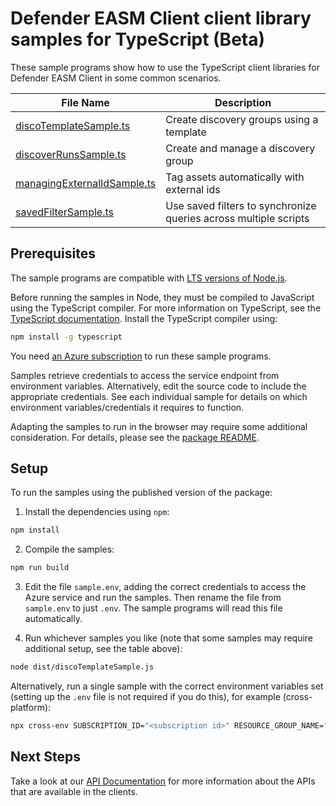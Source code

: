 # Defender EASM Client client library samples for TypeScript (Beta)

These sample programs show how to use the TypeScript client libraries for Defender EASM Client in some common scenarios.

| **File Name**                                           | **Description**                                                  |
| ------------------------------------------------------- | ---------------------------------------------------------------- |
| [discoTemplateSample.ts][discotemplatesample]           | Create discovery groups using a template                         |
| [discoverRunsSample.ts][discoverrunssample]             | Create and manage a discovery group                              |
| [managingExternalIdSample.ts][managingexternalidsample] | Tag assets automatically with external ids                       |
| [savedFilterSample.ts][savedfiltersample]               | Use saved filters to synchronize queries across multiple scripts |

## Prerequisites

The sample programs are compatible with [LTS versions of Node.js](https://github.com/nodejs/release#release-schedule).

Before running the samples in Node, they must be compiled to JavaScript using the TypeScript compiler. For more information on TypeScript, see the [TypeScript documentation][typescript]. Install the TypeScript compiler using:

```bash
npm install -g typescript
```

You need [an Azure subscription][freesub] to run these sample programs.

Samples retrieve credentials to access the service endpoint from environment variables. Alternatively, edit the source code to include the appropriate credentials. See each individual sample for details on which environment variables/credentials it requires to function.

Adapting the samples to run in the browser may require some additional consideration. For details, please see the [package README][package].

## Setup

To run the samples using the published version of the package:

1. Install the dependencies using `npm`:

```bash
npm install
```

2. Compile the samples:

```bash
npm run build
```

3. Edit the file `sample.env`, adding the correct credentials to access the Azure service and run the samples. Then rename the file from `sample.env` to just `.env`. The sample programs will read this file automatically.

4. Run whichever samples you like (note that some samples may require additional setup, see the table above):

```bash
node dist/discoTemplateSample.js
```

Alternatively, run a single sample with the correct environment variables set (setting up the `.env` file is not required if you do this), for example (cross-platform):

```bash
npx cross-env SUBSCRIPTION_ID="<subscription id>" RESOURCE_GROUP_NAME="<resource group name>" WORKSPACE_NAME="<workspace name>" REGION="<region>" PARTIAL_NAME="<partial name>" node dist/discoTemplateSample.js
```

## Next Steps

Take a look at our [API Documentation][apiref] for more information about the APIs that are available in the clients.

[discotemplatesample]: https://github.com/Azure/azure-sdk-for-js/blob/main/sdk/easm/defender-easm-rest/samples/v1-beta/typescript/src/discoTemplateSample.ts
[discoverrunssample]: https://github.com/Azure/azure-sdk-for-js/blob/main/sdk/easm/defender-easm-rest/samples/v1-beta/typescript/src/discoverRunsSample.ts
[managingexternalidsample]: https://github.com/Azure/azure-sdk-for-js/blob/main/sdk/easm/defender-easm-rest/samples/v1-beta/typescript/src/managingExternalIdSample.ts
[savedfiltersample]: https://github.com/Azure/azure-sdk-for-js/blob/main/sdk/easm/defender-easm-rest/samples/v1-beta/typescript/src/savedFilterSample.ts
[apiref]: https://learn.microsoft.com/azure/external-attack-surface-management/
[freesub]: https://azure.microsoft.com/free/
[package]: https://github.com/Azure/azure-sdk-for-js/tree/main/sdk/easm/defender-easm-rest/README.md
[typescript]: https://www.typescriptlang.org/docs/home.html
